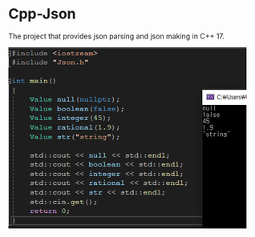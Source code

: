 # Cpp-Json
The project that provides json parsing and json making in C++ 17.


![](value_result.png)